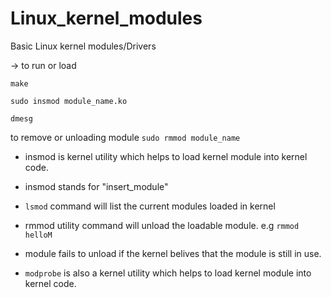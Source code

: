 # Linux_kernel_modules
Basic Linux kernel modules/Drivers


-> to run or load 

```make```

```sudo insmod module_name.ko```

```dmesg```

to remove or unloading module ```sudo rmmod module_name```



- insmod is kernel utility which helps to load kernel module into kernel code.

- insmod stands for "insert_module"

- ```lsmod``` command will list the current modules loaded in kernel

- rmmod utility command will unload the loadable module. e.g ```rmmod helloM```

- module fails to unload if the kernel belives that the module is still in use.
  


- ```modprobe``` is also a kernel utility which helps to load kernel module into kernel code.

